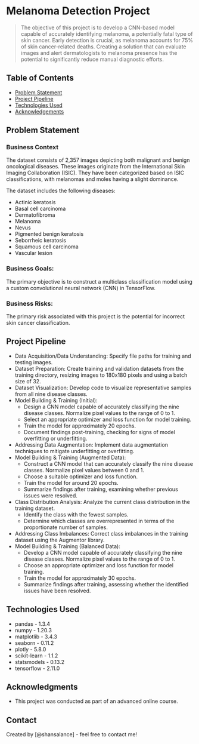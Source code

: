 # Melanoma Detection Project

> The objective of this project is to develop a CNN-based model capable of accurately identifying melanoma, a potentially fatal type of skin cancer. Early detection is crucial, as melanoma accounts for 75% of skin cancer-related deaths. Creating a solution that can evaluate images and alert dermatologists to melanoma presence has the potential to significantly reduce manual diagnostic efforts.

## Table of Contents
* [Problem Statement](#problem-statement)
* [Project Pipeline](#project-pipeline)
* [Technologies Used](#technologies-used)
* [Acknowledgements](#acknowledgements)

## Problem Statement

### Business Context

The dataset consists of 2,357 images depicting both malignant and benign oncological diseases. These images originate from the International Skin Imaging Collaboration (ISIC). They have been categorized based on ISIC classifications, with melanomas and moles having a slight dominance.

The dataset includes the following diseases:

* Actinic keratosis
* Basal cell carcinoma
* Dermatofibroma
* Melanoma
* Nevus
* Pigmented benign keratosis
* Seborrheic keratosis
* Squamous cell carcinoma
* Vascular lesion

### Business Goals:

The primary objective is to construct a multiclass classification model using a custom convolutional neural network (CNN) in TensorFlow.

### Business Risks:

The primary risk associated with this project is the potential for incorrect skin cancer classification.

## Project Pipeline
- Data Acquisition/Data Understanding: Specify file paths for training and testing images.
- Dataset Preparation: Create training and validation datasets from the training directory, resizing images to 180x180 pixels and using a batch size of 32.
- Dataset Visualization: Develop code to visualize representative samples from all nine disease classes.
- Model Building & Training (Initial):
  - Design a CNN model capable of accurately classifying the nine disease classes. Normalize pixel values to the range of 0 to 1.
  - Select an appropriate optimizer and loss function for model training.
  - Train the model for approximately 20 epochs.
  - Document findings post-training, checking for signs of model overfitting or underfitting.
- Addressing Data Augmentation: Implement data augmentation techniques to mitigate underfitting or overfitting.
- Model Building & Training (Augmented Data):
  - Construct a CNN model that can accurately classify the nine disease classes. Normalize pixel values between 0 and 1.
  - Choose a suitable optimizer and loss function.
  - Train the model for around 20 epochs.
  - Summarize findings after training, examining whether previous issues were resolved.
- Class Distribution Analysis: Analyze the current class distribution in the training dataset.
  - Identify the class with the fewest samples.
  - Determine which classes are overrepresented in terms of the proportionate number of samples.
- Addressing Class Imbalances: Correct class imbalances in the training dataset using the Augmentor library.
- Model Building & Training (Balanced Data):
  - Develop a CNN model capable of accurately classifying the nine disease classes. Normalize pixel values to the range of 0 to 1.
  - Choose an appropriate optimizer and loss function for model training.
  - Train the model for approximately 30 epochs.
  - Summarize findings after training, assessing whether the identified issues have been resolved.

## Technologies Used
- pandas - 1.3.4
- numpy - 1.20.3
- matplotlib - 3.4.3
- seaborn - 0.11.2
- plotly - 5.8.0
- scikit-learn - 1.1.2
- statsmodels - 0.13.2
- tensorflow - 2.11.0

## Acknowledgments
- This project was conducted as part of an advanced online course.

## Contact
Created by [@shansalance] - feel free to contact me!
